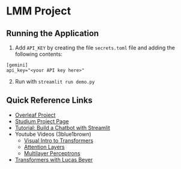 # LMM Project
## Running the Application
1. Add ``API_KEY`` by creating the file ``secrets.toml`` file and adding the following contents: 
```
[gemini]
api_key="<your API key here>"
```

2. Run with ``streamlit run demo.py`` 

## Quick Reference Links
 - [Overleaf Project](https://www.overleaf.com/6182356334dzrxhqbwtjsc#a17958)
 - [Studium Project Page](https://uppsala.instructure.com/courses/94786/pages/project-announcement?module_item_id=1146885)
 - [Tutorial: Build a Chatbot with Streamlit](https://docs.streamlit.io/develop/tutorials/llms/build-conversational-apps)
 - Youtube Videos (3blue1brown)
    - [Visual Intro to Transformers](https://youtu.be/wjZofJX0v4M)
    - [Attention Layers](https://youtu.be/eMlx5fFNoYc)
    - [Multilayer Perceptrons](https://youtu.be/9-Jl0dxWQs8)
 - [Transformers with Lucas Beyer](https://youtube.com/watch?v=EixI6t5oif0)
